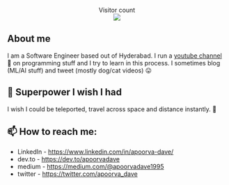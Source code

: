 <p align="center"> 
  Visitor count<br>
  <img src="https://profile-counter.glitch.me/apoorva-dave/count.svg" />
</p>

## About me

I am a Software Engineer based out of Hyderabad. I run a [youtube channel](https://www.youtube.com/channel/UCaYQbIciTyBFMTRE2Zp81tw) 🎥 on programming stuff and I try to learn in this process. I sometimes blog (ML/AI stuff) and tweet (mostly dog/cat videos) 😛

## 🔭 Superpower I wish I had

I wish I could be teleported, travel across space and distance instantly. 🌌

## 📫 How to reach me: 

- LinkedIn - https://www.linkedin.com/in/apoorva-dave/
- dev.to - https://dev.to/apoorvadave
- medium - https://medium.com/@apoorvadave1995
- twitter - https://twitter.com/apoorva_dave
<!--
**apoorva-dave/apoorva-dave** is a ✨ _special_ ✨ repository because its `README.md` (this file) appears on your GitHub profile.

Here are some ideas to get you started:

- 🔭 I’m currently working on ...
- 🌱 I’m currently learning ...
- 👯 I’m looking to collaborate on ...
- 🤔 I’m looking for help with ...
- 💬 Ask me about ...
- 😄 Pronouns: ...
- ⚡ Fun fact: ...
-->
